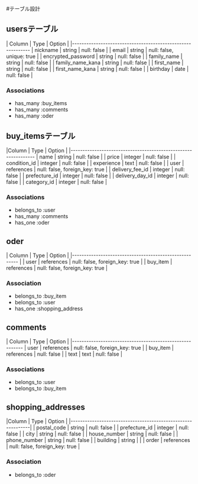 #テーブル設計

## usersテーブル

| Column             | Type    | Option                    |
|------------------------------------------------------------
| nickname           | string  | null: false               |
| email              | string  | null: false, unique: true |
| encrypted_password | string  | null: false               |
| family_name        | string  | null: false               |
| family_name_kana   | string  | null: false               | 
| first_name         | string  | null: false               |
| first_name_kana    | string  | null: false               |
| birthday           | date    | null: false               |


### Associations
- has_many :buy_items
- has_many :comments
- has_many :oder


## buy_itemsテーブル

|Column           | Type        | Option                         |
|--------------------------------------------------------------- 
| name            | string      | null: false                    |
| price           | integer     | null: false                    |
| condition_id    | integer     | null: false                    |
| experience      | text        | null: false                    |
| user            | references  | null: false, foreign_key: true |
| delivery_fee_id | integer     | null: false                    |
| prefecture_id   | integer     | null: false                    |
| delivery_day_id | integer     | null: false                    |
| category_id     | integer     | null: false                    |

### Associations 
- belongs_to :user
- has_many :comments
- has_one :oder


## oder

| Column   | Type       | Option                         |
|------------------------------------------------------- |
| user     | references | null: false, foreign_key: true |
| buy_item | references | null: false, foreign_key: true |

### Association
- belongs_to :buy_item
- belongs_to :user
- has_one :shopping_address


## comments

| Column    | Type       | Option                         |
|---------------------------------------------------------
| user      | references | null: false, foreign_key: true |
| buy_item  | references | null: false                    |
| text      | text       | null: false                    |

### Associations
- belongs_to :user
- belongs_to :buy_item


## shopping_addresses

|Column         | Type       | Option                         |
|-------------------------------------------------------------|
| postal_code   | string     | null: false                    | 
| prefecture_id | integer    | null: false                    |
| city          | string     | null: false                    |
| house_number  | string     | null: false                    |
| phone_number  | string     | null: false                    | 
| building      | string     |                                |
| order         | references | null: false, foreign_key: true |

### Association
- belongs_to :oder




